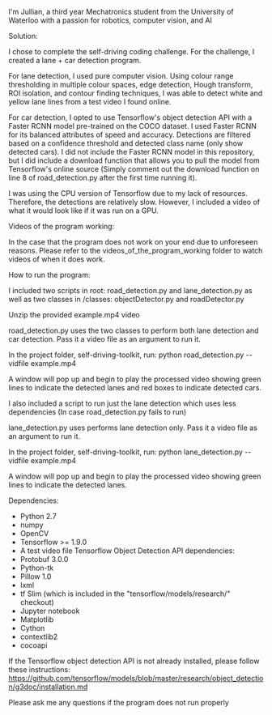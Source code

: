 I'm Jullian, a third year Mechatronics student from the University of Waterloo
with a passion for robotics, computer vision, and AI

Solution:

I chose to complete the self-driving coding challenge. For the challenge, I
created a lane + car detection program.

For lane detection, I used pure computer vision. Using colour range thresholding
in multiple colour spaces, edge detection, Hough transform, ROI isolation, and
contour finding techniques, I was able to detect white and yellow lane lines
from a test video I found online.

For car detection, I opted to use Tensorflow's object detection API with a
Faster RCNN model pre-trained on the COCO dataset. I used Faster RCNN for its
balanced attributes of speed and accuracy. Detections are filtered based
on a confidence threshold and detected class name (only show detected cars). I
did not include the Faster RCNN model in this repository, but I did include a
download function that allows you to pull the model from Tensorflow's online
source (Simply comment out the download function on line 8 of road_detection.py
after the first time running it).

I was using the CPU version of Tensorflow due to my lack of resources. Therefore,
the detections are relatively slow. However, I included a video of what it would
look like if it was run on a GPU.

Videos of the program working:

In the case that the program does not work on your end due to unforeseen reasons.
Please refer to the videos_of_the_program_working folder to watch videos of when
it does work.

How to run the program:

I included two scripts in root: road_detection.py and lane_detection.py
as well as two classes in /classes: objectDetector.py and roadDetector.py

Unzip the provided example.mp4 video

road_detection.py uses the two classes to perform both lane detection and car
detection. Pass it a video file as an argument to run it.

In the project folder, self-driving-toolkit, run:
python road_detection.py --vidfile example.mp4

A window will pop up and begin to play the processed video showing green lines
to indicate the detected lanes and red boxes to indicate detected cars.

I also included a script to run just the lane detection which uses less
dependencies (In case road_detection.py fails to run)

lane_detection.py uses performs lane detection only.
Pass it a video file as an argument to run it.

In the project folder, self-driving-toolkit, run:
python lane_detection.py --vidfile example.mp4

A window will pop up and begin to play the processed video showing green lines
to indicate the detected lanes.

Dependencies:

- Python 2.7
- numpy
- OpenCV
- Tensorflow >= 1.9.0
- A test video file
Tensorflow Object Detection API dependencies:
- Protobuf 3.0.0
- Python-tk
- Pillow 1.0
- lxml
- tf Slim (which is included in the "tensorflow/models/research/" checkout)
- Jupyter notebook
- Matplotlib
- Cython
- contextlib2
- cocoapi

If the Tensorflow object detection API is not already installed,
please follow these instructions:
https://github.com/tensorflow/models/blob/master/research/object_detection/g3doc/installation.md

Please ask me any questions if the program does not run properly
